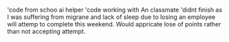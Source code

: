 'code from schoo ai helper
'code working with An classmate
'didnt finish as I was suffering from migrane and lack of sleep due to losing an employee will attemp to complete this weekend.  Would appricate lose of points rather than not accepting attempt.
